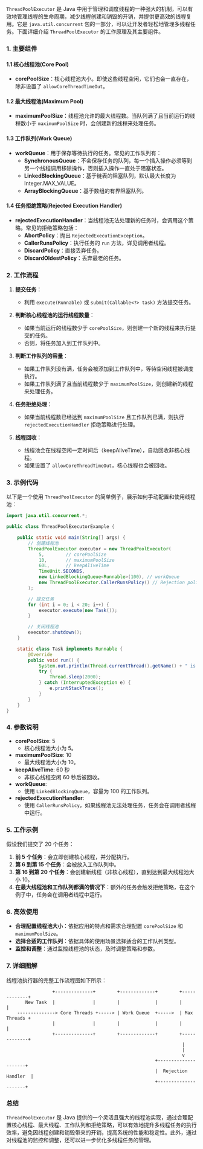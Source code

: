 `ThreadPoolExecutor` 是 Java 中用于管理和调度线程的一种强大的机制，可以有效地管理线程的生命周期，减少线程创建和销毁的开销，并提供更高效的线程复用。它是 `java.util.concurrent` 包的一部分，可以让开发者轻松地管理多线程任务。下面详细介绍 `ThreadPoolExecutor` 的工作原理及其主要组件。

### 1. 主要组件

#### 1.1 核心线程池(Core Pool)
- **corePoolSize**：核心线程池大小。即使这些线程空闲，它们也会一直存在，除非设置了 `allowCoreThreadTimeOut`。

#### 1.2 最大线程池(Maximum Pool)
- **maximumPoolSize**：线程池允许的最大线程数。当队列满了且当前运行的线程数小于 `maximumPoolSize` 时，会创建新的线程来处理任务。

#### 1.3 工作队列(Work Queue)
- **workQueue**：用于保存等待执行的任务。常见的工作队列有：
  - **SynchronousQueue**：不会保存任务的队列，每一个插入操作必须等到另一个线程调用移除操作，否则插入操作一直处于阻塞状态。
  - **LinkedBlockingQueue**：基于链表的阻塞队列，默认最大长度为 Integer.MAX_VALUE。
  - **ArrayBlockingQueue**：基于数组的有界阻塞队列。

#### 1.4 任务拒绝策略(Rejected Execution Handler)
- **rejectedExecutionHandler**：当线程池无法处理新的任务时，会调用这个策略。常见的拒绝策略包括：
  - **AbortPolicy**：抛出 `RejectedExecutionException`。
  - **CallerRunsPolicy**：执行任务的 `run` 方法，详见调用者线程。
  - **DiscardPolicy**：直接丢弃任务。
  - **DiscardOldestPolicy**：丢弃最老的任务。

### 2. 工作流程

1. **提交任务**：
   - 利用 `execute(Runnable)` 或 `submit(Callable<?> task)` 方法提交任务。

2. **判断核心线程池的运行线程数量**：
   - 如果当前运行的线程数少于 `corePoolSize`，则创建一个新的线程来执行提交的任务。
   - 否则，将任务加入到工作队列中。

3. **判断工作队列的容量**：
   - 如果工作队列没有满，任务会被添加到工作队列中，等待空闲线程被调度执行。
   - 如果工作队列满了且当前线程数少于 `maximumPoolSize`，则创建新的线程来处理任务。

4. **任务拒绝处理**：
   - 如果当前线程数已经达到 `maximumPoolSize` 且工作队列已满，则执行 `rejectedExecutionHandler` 拒绝策略进行处理。

5. **线程回收**：
   - 线程池会在线程空闲一定时间后（keepAliveTime），自动回收非核心线程。
   - 如果设置了 `allowCoreThreadTimeOut`，核心线程也会被回收。

### 3. 示例代码

以下是一个使用 `ThreadPoolExecutor` 的简单例子，展示如何手动配置和使用线程池：

```java
import java.util.concurrent.*;

public class ThreadPoolExecutorExample {

    public static void main(String[] args) {
        // 创建线程池
        ThreadPoolExecutor executor = new ThreadPoolExecutor(
            5,        // corePoolSize
            10,       // maximumPoolSize
            60L,      // keepAliveTime
            TimeUnit.SECONDS,  
            new LinkedBlockingQueue<Runnable>(100), // workQueue
            new ThreadPoolExecutor.CallerRunsPolicy() // Rejection policy
        );

        // 提交任务
        for (int i = 0; i < 20; i++) {
            executor.execute(new Task());
        }

        // 关闭线程池
        executor.shutdown();
    }

    static class Task implements Runnable {
        @Override
        public void run() {
            System.out.println(Thread.currentThread().getName() + " is executing task.");
            try {
                Thread.sleep(2000);
            } catch (InterruptedException e) {
                e.printStackTrace();
            }
        }
    }
}
```

### 4. 参数说明

- **corePoolSize**: 5
  - 核心线程池大小为 5。
- **maximumPoolSize**: 10
  - 最大线程池大小为 10。
- **keepAliveTime**: 60 秒
  - 非核心线程空闲 60 秒后被回收。
- **workQueue**:
  - 使用 `LinkedBlockingQueue`，容量为 100 的工作队列。
- **rejectedExecutionHandler**:
  - 使用 `CallerRunsPolicy`，如果线程池无法处理任务，任务会在调用者线程中运行。

### 5. 工作示例

假设我们提交了 20 个任务：

1. **前 5 个任务**：会立即创建核心线程，并分配执行。
2. **第 6 到第 15 个任务**：会被放入工作队列中。
3. **第 16 到第 20 个任务**：会创建新线程（非核心线程），直到达到最大线程池大小 10。
4. **在最大线程池和工作队列都满的情况下**：额外的任务会触发拒绝策略，在这个例子中，任务会在调用者线程中运行。

### 6. 高效使用

- **合理配置线程池大小**：依据应用的特点和需求合理配置 `corePoolSize` 和 `maximumPoolSize`。
- **选择合适的工作队列**：依据具体的使用场景选择适合的工作队列类型。
- **监控和调整**：通过监控线程池的状态，及时调整策略和参数。

### 7. 详细图解

线程池执行器的完整工作流程图如下所示：

```plaintext
                 +--------------+        +-------------+        +-------------+
       New Task  |              |        |             |        |             |
    --------------> Core Threads +-----> | Work Queue  +----->  | Max Threads +
                 |              |        |             |        |             |
                 +--------------+        +-------------+        +-------------+
                                                                 |
                                                                 |
                                                                 v
                                                       +---------------------+
                                                       |  Rejection Handler  |
                                                       +---------------------+
```

### 总结

`ThreadPoolExecutor` 是 Java 提供的一个灵活且强大的线程池实现，通过合理配置核心线程、最大线程、工作队列和拒绝策略，可以有效地提升多线程任务的执行效率，避免因线程创建和销毁带来的开销，提高系统的性能和稳定性。此外，通过对线程池的监控和调整，还可以进一步优化多线程任务的管理。